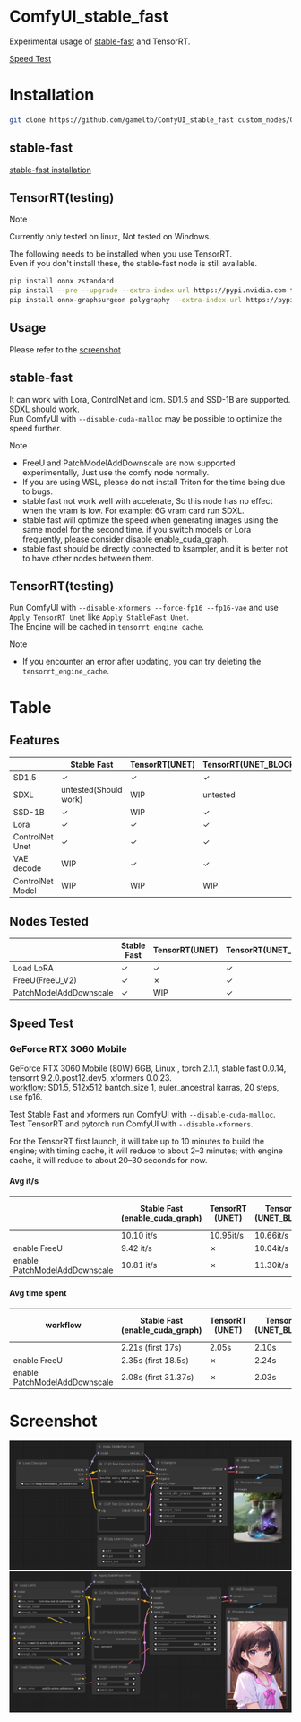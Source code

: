 # ComfyUI_stable_fast

Experimental usage of [stable-fast](https://github.com/chengzeyi/stable-fast) and TensorRT.

[Speed Test](#speed-test)

# Installation

```bash
git clone https://github.com/gameltb/ComfyUI_stable_fast custom_nodes/ComfyUI_stable_fast
```

## stable-fast

[stable-fast installation](https://github.com/chengzeyi/stable-fast?tab=readme-ov-file#installation)

## TensorRT(testing)

> [!NOTE]
>
> Currently only tested on linux, Not tested on Windows.

The following needs to be installed when you use TensorRT.  
Even if you don't install these, the stable-fast node is still available.

```bash
pip install onnx zstandard
pip install --pre --upgrade --extra-index-url https://pypi.nvidia.com tensorrt
pip install onnx-graphsurgeon polygraphy --extra-index-url https://pypi.ngc.nvidia.com
```

## Usage

Please refer to the [screenshot](#screenshot)

## stable-fast

It can work with Lora, ControlNet and lcm. SD1.5 and SSD-1B are supported. SDXL should work.  
Run ComfyUI with `--disable-cuda-malloc` may be possible to optimize the speed further.

> [!NOTE]
>
> - FreeU and PatchModelAddDownscale are now supported experimentally, Just use the comfy node normally.
> - If you are using WSL, please do not install Triton for the time being due to bugs.
> - stable fast not work well with accelerate, So this node has no effect when the vram is low. For example: 6G vram card run SDXL.
> - stable fast will optimize the speed when generating images using the same model for the second time. if you switch models or Lora frequently, please consider disable enable_cuda_graph.
> - stable fast should be directly connected to ksampler, and it is better not to have other nodes between them.

## TensorRT(testing)

Run ComfyUI with `--disable-xformers --force-fp16 --fp16-vae` and use `Apply TensorRT Unet` like `Apply StableFast Unet`.  
The Engine will be cached in `tensorrt_engine_cache`.

> [!NOTE]
>
> - If you encounter an error after updating, you can try deleting the `tensorrt_engine_cache`.

# Table

## Features

|                  | Stable Fast           | TensorRT(UNET) | TensorRT(UNET_BLOCK) |
| ---------------- | --------------------- | -------------- | -------------------- |
| SD1.5            | &check;               | &check;        | &check;              |
| SDXL             | untested(Should work) | WIP            | untested             |
| SSD-1B           | &check;               | WIP            | &check;              |
| Lora             | &check;               | &check;        | &check;              |
| ControlNet Unet  | &check;               | &check;        | &check;              |
| VAE decode       | WIP                   | &check;        | &check;              |
| ControlNet Model | WIP                   | WIP            | WIP                  |

## Nodes Tested

|                        | Stable Fast | TensorRT(UNET) | TensorRT(UNET_BLOCK) |
| ---------------------- | ----------- | -------------- | -------------------- |
| Load LoRA              | &check;     | &check;        | &check;              |
| FreeU(FreeU_V2)        | &check;     | &cross;        | &check;              |
| PatchModelAddDownscale | &check;     | WIP            | &check;              |

## Speed Test

### GeForce RTX 3060 Mobile

GeForce RTX 3060 Mobile (80W) 6GB, Linux , torch 2.1.1, stable fast 0.0.14, tensorrt 9.2.0.post12.dev5, xformers 0.0.23.  
[workflow](./tests/workflow.json): SD1.5, 512x512 bantch_size 1, euler_ancestral karras, 20 steps, use fp16.

Test Stable Fast and xformers run ComfyUI with `--disable-cuda-malloc`.  
Test TensorRT and pytorch run ComfyUI with `--disable-xformers`.

For the TensorRT first launch, it will take up to 10 minutes to build the engine; with timing cache, it will reduce to about 2–3 minutes; with engine cache, it will reduce to about 20–30 seconds for now.

#### Avg it/s

|                               | Stable Fast (enable_cuda_graph) | TensorRT (UNET) | TensorRT (UNET_BLOCK) | pytorch cross attention | xformers |
| ----------------------------- | ------------------------------- | --------------- | --------------------- | ----------------------- | -------- |
|                               | 10.10 it/s                      | 10.95it/s       | 10.66it/s             | 7.02it/s                | 7.90it/s |
| enable FreeU                  | 9.42 it/s                       | &cross;         | 10.04it/s             | 6.75it/s                | 7.54it/s |
| enable PatchModelAddDownscale | 10.81 it/s                      | &cross;         | 11.30it/s             | 7.46it/s                | 8.41it/s |

#### Avg time spent

| workflow                      | Stable Fast (enable_cuda_graph) | TensorRT (UNET) | TensorRT (UNET_BLOCK) | pytorch cross attention | xformers |
| ----------------------------- | ------------------------------- | --------------- | --------------------- | ----------------------- | -------- |
|                               | 2.21s (first 17s)               | 2.05s           | 2.10s                 | 3.06s                   | 2.76s    |
| enable FreeU                  | 2.35s (first 18.5s)             | &cross;         | 2.24s                 | 3.18s                   | 2.88     |
| enable PatchModelAddDownscale | 2.08s (first 31.37s)            | &cross;         | 2.03s                 | 2.89s                   | 2.61s    |

# Screenshot

![sd1.5](asset/scr.png)
![ssd-1b](asset/scr1.png)

